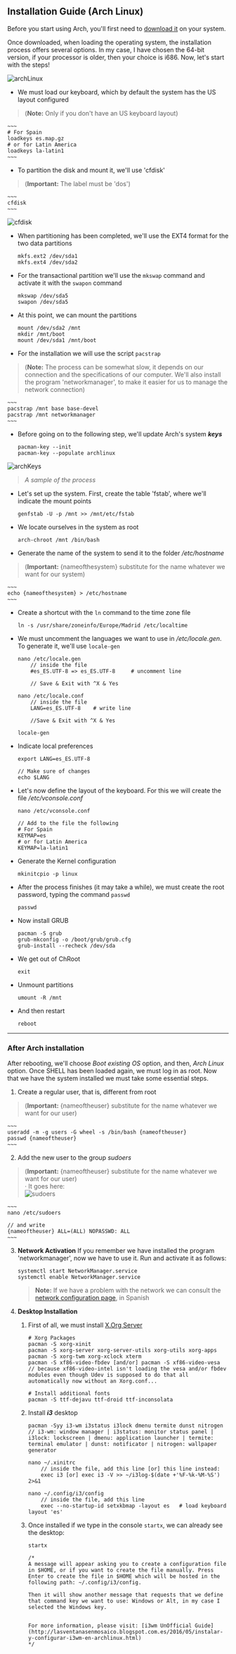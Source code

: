 ## Installation Guide (Arch Linux)

Before you start using Arch, you'll first need to [download it](https://www.archlinux.org/download/) on your system.

Once downloaded, when loading the operating system, the installation process offers several options. In my case, I have chosen the 64-bit version, if your processor is older, then your choice is i686. Now, let's start with the steps!

![archLinux](img/archLinux.png)

* We must load our keyboard, which by default the system has the US layout configured
> (**Note:** Only if you don't have an US keyboard layout)

    ~~~
	# For Spain
    loadkeys es.map.gz
    # or for Latin America
    loadkeys la-latin1
    ~~~

* To partition the disk and mount it, we'll use 'cfdisk'
> (**Important:** The label must be 'dos')
    
    ~~~
	cfdisk
    ~~~

![cfdisk](img/cfdisk.png)

* When partitioning has been completed, we'll use the EXT4 format for the two data partitions

    ~~~
	mkfs.ext2 /dev/sda1
	mkfs.ext4 /dev/sda2
    ~~~

* For the transactional partition we'll use the `mkswap` command and activate it with the `swapon` command

    ~~~
    mkswap /dev/sda5
    swapon /dev/sda5
    ~~~

* At this point, we can mount the partitions

    ~~~
    mount /dev/sda2 /mnt
    mkdir /mnt/boot
    mount /dev/sda1 /mnt/boot
    ~~~

* For the installation we will use the script `pacstrap`
> (**Note:** The process can be somewhat slow, it depends on our connection and the specifications of our computer. We'll also install the program 'networkmanager', to make it easier for us to manage the network connection)

    ~~~
    pacstrap /mnt base base-devel
    pacstrap /mnt networkmanager
    ~~~

* Before going on to the following step, we'll update Arch's system ***keys***

    ~~~    
    pacman-key --init
    pacman-key --populate archlinux
    ~~~

![archKeys](img/archKeys.png)
> *A sample of the process*

* Let's set up the system. First, create the table 'fstab', where we'll indicate the mount points

    ~~~
    genfstab -U -p /mnt >> /mnt/etc/fstab
    ~~~

* We locate ourselves in the system as root

    ~~~
    arch-chroot /mnt /bin/bash
    ~~~

* Generate the name of the system to send it to the folder */etc/hostname*
> (**Important:** {nameofthesystem} substitute for the name whatever we want for our system)

    ~~~
    echo {nameofthesystem} > /etc/hostname
    ~~~

* Create a shortcut with the `ln` command to the time zone file

    ~~~
    ln -s /usr/share/zoneinfo/Europe/Madrid /etc/localtime
    ~~~

* We must uncomment the languages we want to use in */etc/locale.gen*. To generate it, we'll use `locale-gen`

    ~~~
    nano /etc/locale.gen
        // inside the file
        #es_ES.UTF-8 => es_ES.UTF-8     # uncomment line

        // Save & Exit with ^X & Yes

    nano /etc/locale.conf
        // inside the file
        LANG=es_ES.UTF-8    # write line

        //Save & Exit with ^X & Yes

    locale-gen
    ~~~

* Indicate local preferences

    ~~~
    export LANG=es_ES.UTF-8

    // Make sure of changes
    echo $LANG
    ~~~

* Let's now define the layout of the keyboard. For this we will create the file */etc/vconsole.conf*
    
    ~~~
    nano /etc/vconsole.conf

    // Add to the file the following
    # For Spain
    KEYMAP=es
    # or for Latin America
    KEYMAP=la-latin1
    ~~~

* Generate the Kernel configuration

    ~~~
    mkinitcpio -p linux
    ~~~

* After the process finishes (it may take a while), we must create the root password, typing the command `passwd`

    ~~~
    passwd
    ~~~

* Now install GRUB

    ~~~
    pacman -S grub
    grub-mkconfig -o /boot/grub/grub.cfg
    grub-install --recheck /dev/sda
    ~~~

* We get out of ChRoot
    
    ~~~
    exit
    ~~~

* Unmount partitions

    ~~~
    umount -R /mnt
    ~~~

* And then restart

    ~~~
    reboot
    ~~~

---

### After Arch installation

After rebooting, we'll choose *Boot existing OS* option, and then, 
*Arch Linux* option. Once SHELL has been loaded again, we must log in as root. Now that we have the system installed we must take some essential steps. 

1. Create a regular user, that is, different from root
> (**Important:** {nameoftheuser} substitute for the name whatever we want for our user)

    ~~~
    useradd -m -g users -G wheel -s /bin/bash {nameoftheuser}
    passwd {nameoftheuser}
    ~~~

2. Add the new user to the group *sudoers*
> (**Important:** {nameoftheuser} substitute for the name whatever we want for our user)  
> · It goes here:  
> ![sudoers](img/sudoers.png)

    ~~~
    nano /etc/sudoers

    // and write
    {nameoftheuser} ALL=(ALL) NOPASSWD: ALL
    ~~~

3. **Network Activation** If you remember we have installed the program 'networkmanager', now we have to use it. Run and activate it as follows:

    ~~~
    systemctl start NetworkManager.service
    systemctl enable NetworkManager.service
    ~~~

    > **Note:** If we have a problem with the network we can consult the [network configuration page](https://wiki.archlinux.org/index.php/Network_configuration_%28Espa%C3%B1ol%29), in Spanish

4. **Desktop Installation**
    1. First of all, we must install [X.Org Server](https://es.wikipedia.org/wiki/X.Org_Server)
    
        ~~~
        # Xorg Packages
        pacman -S xorg-xinit
        pacman -S xorg-server xorg-server-utils xorg-utils xorg-apps
        pacman -S xorg-twm xorg-xclock xterm
        pacman -S xf86-video-fbdev [and/or] pacman -S xf86-video-vesa
        // because xf86-video-intel isn't loading the vesa and/or fbdev modules even though Udev is supposed to do that all automatically now without an Xorg.conf...

        # Install additional fonts
        pacman -S ttf-dejavu ttf-droid ttf-inconsolata
        ~~~

    2. Install ***i3*** desktop
    
        ~~~
        pacman -Syy i3-wm i3status i3lock dmenu termite dunst nitrogen
        // i3-wm: window manager | i3status: monitor status panel | i3lock: lockscreen | dmenu: application launcher | termite: terminal emulator | dunst: notificator | nitrogen: wallpaper generator

        nano ~/.xinitrc
            // inside the file, add this line [or] this line instead:
            exec i3 [or] exec i3 -V >> ~/i3log-$(date +'%F-%k-%M-%S') 2>&1

        nano ~/.config/i3/config
            // inside the file, add this line
            exec --no-startup-id setxkbmap -layout es   # load keyboard layout 'es'
        ~~~

    3. Once installed if we type in the console `startx`, we can already see the desktop:
        ~~~
        startx

        /*
        A message will appear asking you to create a configuration file in $HOME, or if you want to create the file manually. Press Enter to create the file in $HOME which will be hosted in the following path: ~/.config/i3/config.

        Then it will show another message that requests that we define that command key we want to use: Windows or Alt, in my case I selected the Windows key.
        

        For more information, please visit: [i3wm UnOfficial Guide](http://lasventanasenmosaico.blogspot.com.es/2016/05/instalar-y-configurar-i3wm-en-archlinux.html)
        */
        ~~~
      


